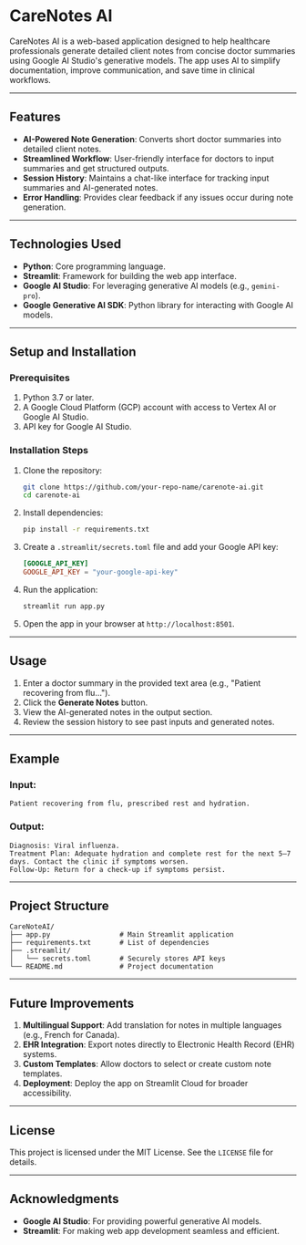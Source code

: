 
# **CareNotes AI**

CareNotes AI is a web-based application designed to help healthcare professionals generate detailed client notes from concise doctor summaries using Google AI Studio's generative models. The app uses AI to simplify documentation, improve communication, and save time in clinical workflows.

---

## **Features**
- **AI-Powered Note Generation**: Converts short doctor summaries into detailed client notes.
- **Streamlined Workflow**: User-friendly interface for doctors to input summaries and get structured outputs.
- **Session History**: Maintains a chat-like interface for tracking input summaries and AI-generated notes.
- **Error Handling**: Provides clear feedback if any issues occur during note generation.

---

## **Technologies Used**
- **Python**: Core programming language.
- **Streamlit**: Framework for building the web app interface.
- **Google AI Studio**: For leveraging generative AI models (e.g., `gemini-pro`).
- **Google Generative AI SDK**: Python library for interacting with Google AI models.

---

## **Setup and Installation**

### **Prerequisites**
1. Python 3.7 or later.
2. A Google Cloud Platform (GCP) account with access to Vertex AI or Google AI Studio.
3. API key for Google AI Studio.

### **Installation Steps**
1. Clone the repository:
   ```bash
   git clone https://github.com/your-repo-name/carenote-ai.git
   cd carenote-ai
   ```

2. Install dependencies:
   ```bash
   pip install -r requirements.txt
   ```

3. Create a `.streamlit/secrets.toml` file and add your Google API key:
   ```toml
   [GOOGLE_API_KEY]
   GOOGLE_API_KEY = "your-google-api-key"
   ```

4. Run the application:
   ```bash
   streamlit run app.py
   ```

5. Open the app in your browser at `http://localhost:8501`.

---

## **Usage**
1. Enter a doctor summary in the provided text area (e.g., "Patient recovering from flu...").
2. Click the **Generate Notes** button.
3. View the AI-generated notes in the output section.
4. Review the session history to see past inputs and generated notes.

---

## **Example**
### **Input**:
```plaintext
Patient recovering from flu, prescribed rest and hydration.
```

### **Output**:
```plaintext
Diagnosis: Viral influenza.
Treatment Plan: Adequate hydration and complete rest for the next 5–7 days. Contact the clinic if symptoms worsen.
Follow-Up: Return for a check-up if symptoms persist.
```

---

## **Project Structure**
```
CareNoteAI/
├── app.py                 # Main Streamlit application
├── requirements.txt       # List of dependencies
├── .streamlit/
│   └── secrets.toml       # Securely stores API keys
└── README.md              # Project documentation
```

---

## **Future Improvements**
1. **Multilingual Support**: Add translation for notes in multiple languages (e.g., French for Canada).
2. **EHR Integration**: Export notes directly to Electronic Health Record (EHR) systems.
3. **Custom Templates**: Allow doctors to select or create custom note templates.
4. **Deployment**: Deploy the app on Streamlit Cloud for broader accessibility.

---

## **License**
This project is licensed under the MIT License. See the `LICENSE` file for details.

---

## **Acknowledgments**
- **Google AI Studio**: For providing powerful generative AI models.
- **Streamlit**: For making web app development seamless and efficient.

